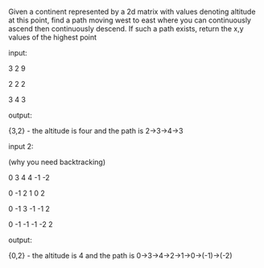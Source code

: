 Given a continent represented by a 2d matrix with values denoting altitude at this point, find a path moving west to east where you can continuously ascend then continuously descend. If such a path exists, return the x,y values of the highest point

input:

  3 2 9

  2 2 2

  3 4 3

output: 

{3,2} - the altitude is four and the path is 2->3->4->3

input 2: 

(why you need backtracking)

  0  3  4  4 -1 -2

  0 -1  2  1  0  2

  0 -1  3 -1 -1  2

  0 -1 -1 -1 -2  2

output: 

{0,2} - the altitude is 4 and the path is 0->3->4->2->1->0->(-1)->(-2) 
